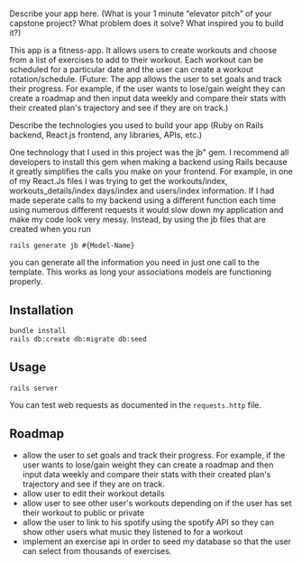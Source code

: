 # <Gym-Fitness-App>

Describe your app here. (What is your 1 minute “elevator pitch” of your capstone project? What problem does it solve? What inspired you to build it?)

This app is a fitness-app. It allows users to create workouts and choose from a list of exercises to add to their workout. Each workout can be scheduled for a particular date and the user can create a workout rotation/schedule. (Future: The app allows the user to set goals and track their progress. For example, if the user wants to lose/gain weight they can create a roadmap and then input data weekly and compare their stats with their created plan's trajectory and see if they are on track.)

Describe the technologies you used to build your app (Ruby on Rails backend, React.js frontend, any libraries, APIs, etc.)

One technology that I used in this project was the jb" gem. I recommend all developers to install this gem when making a backend using Rails because it greatly simplifies the calls you make on your frontend. For example, in one of my React.Js files I was trying to get the workouts/index, workouts_details/index days/index and users/index information. If I had made seperate calls to my backend using a different function each time using numerous different requests it would slow down my application and make my code look very messy. Instead, by using the jb files that are created when you run 
 ```
 rails generate jb #{Model-Name} 
``` 
 you can generate all the information you need in just one call to the template. This works as long your associations models are functioning properly. 



## Installation

```bash
bundle install
rails db:create db:migrate db:seed
```

## Usage

```bash
rails server
```

You can test web requests as documented in the `requests.http` file.

## Roadmap

- allow the user to set goals and track their progress. For example, if the user wants to lose/gain weight they can create a roadmap and then input data weekly and compare their stats with their created plan's trajectory and see if they are on track.
- allow user to edit their workout details
- allow user to see other user's workouts depending on if the user has set their workout to public or private
- allow the user to link to his spotify using the spotify API so they can show other users what music they listened to for a workout
- implement an exercise api in order to seed my database so that the user can select from thousands of exercises.


